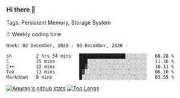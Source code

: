 ### Hi there 👋

Tags: Persistent Memory, Storage System

<!--

[![Anurag's github stats](https://github-readme-stats.vercel.app/api?username=wwyf)](https://github.com/anuraghazra/github-readme-stats)

[![Anurag's github stats](https://github-readme-stats.vercel.app/api?username=wwyf&count_private=true)](https://github.com/anuraghazra/github-readme-stats)


[![Top Langs](https://github-readme-stats.vercel.app/api/top-langs/?username=wwyf&count_private=true&&hide=jupyter%20notebook,html)](https://github.com/anuraghazra/github-readme-stats)



-->


⏱ Weekly coding time

<!--START_SECTION:waka-->
```text
Week: 02 December, 2020 - 09 December, 2020

sh         2 hrs 34 mins   █████████████████░░░░░░░░   68.28 % 
C          25 mins         ███░░░░░░░░░░░░░░░░░░░░░░   11.36 % 
C++        22 mins         ██▓░░░░░░░░░░░░░░░░░░░░░░   10.11 % 
TeX        13 mins         █▓░░░░░░░░░░░░░░░░░░░░░░░   06.10 % 
Markdown   8 mins          █░░░░░░░░░░░░░░░░░░░░░░░░   03.55 % 
```
<!--END_SECTION:waka-->



[![Anurag's github stats](https://github-readme-stats.vercel.app/api?username=wwyf&count_private=true&show_icons=true&hide_border=true)](https://github.com/anuraghazra/github-readme-stats) [![Top Langs](https://github-readme-stats.vercel.app/api/top-langs/?username=wwyf&count_private=true&hide=jupyter%20notebook,html&langs_count=10&layout=compact&hide_border=true)](https://github.com/anuraghazra/github-readme-stats)

<!--

[![willianrod's wakatime stats](https://github-readme-stats.vercel.app/api/wakatime?username=wwyf)](https://github.com/anuraghazra/github-readme-stats)


-->
